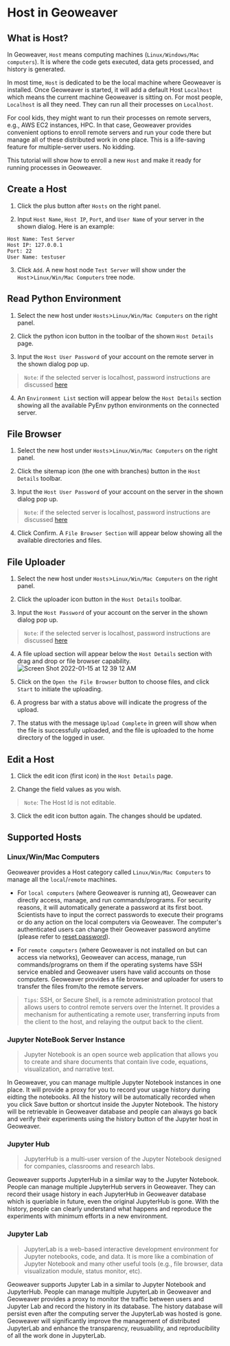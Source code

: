 
# Host in Geoweaver

## What is Host?

In Geoweaver, `Host` means computing machines (`Linux/Windows/Mac computers`). It is where the code gets executed, data gets processed, and history is generated.

In most time, `Host` is dedicated to be the local machine where Geoweaver is installed. Once Geoweaver is started, it will add a default Host `Localhost` which means the current machine Geoweaver is sitting on. For most people, `Localhost` is all they need. They can run all their processes on `Localhost`.

For cool kids, they might want to run their processes on remote servers, e.g., AWS EC2 instances, HPC. In that case, Geoweaver provides convenient options to enroll remote servers and run your code there but manage all of these distributed work in one place. This is a life-saving feature for multiple-server users. No kidding.

This tutorial will show how to enroll a new `Host` and make it ready for running processes in Geoweaver.

## Create a Host

1. Click the plus button after `Hosts` on the right panel.

2. Input `Host Name`, `Host IP`, `Port`, and `User Name` of your server in the shown dialog. Here is an example:

```
Host Name: Test Server
Host IP: 127.0.0.1
Port: 22
User Name: testuser
```

3. Click `Add`. A new host node `Test Server` will show under the `Host`>`Linux/Win/Mac Computers` tree node.

## Read Python Environment

1. Select the new host under `Hosts`>`Linux/Win/Mac Computers` on the right panel.

2. Click the python icon button in the toolbar of the shown `Host Details` page.

3. Input the `Host User Password` of your account on the remote server in the shown dialog pop up.

> `Note`: if the selected server is localhost, password instructions are discussed [here](#install.md)

4. An `Environment List` section will appear below the `Host Details` section showing all the available PyEnv python environments on the connected server.

## File Browser

1. Select the new host under `Hosts`>`Linux/Win/Mac Computers` on the right panel.

2. Click the sitemap icon (the one with branches) button in the `Host Details` toolbar.

3. Input the `Host User Password` of your account on the server in the shown dialog pop up.

> `Note`: if the selected server is localhost, password instructions are discussed [here](#install.md)

4. Click Confirm. A `File Browser Section` will appear below showing all the available directories and files.

## File Uploader

1. Select the new host under `Hosts`>`Linux/Win/Mac Computers` on the right panel.

2. Click the uploader icon button in the `Host Details` toolbar.

3. Input the `Host Password` of your account on the server in the shown dialog pop up.

> `Note`: if the selected server is localhost, password instructions are discussed [here](#install.md)

4. A file upload section will appear below the `Host Details` section with drag and drop or file browser capability.
![Screen Shot 2022-01-15 at 12 39 12 AM](https://user-images.githubusercontent.com/34227630/149588755-f1982927-a2b0-453f-8248-65fc5668428c.png)

5. Click on the `Open the File Browser` button to choose files, and click `Start` to initiate the uploading.

6. A progress bar with a status above will indicate the progress of the upload.

7. The status with the message `Upload Complete` in green will show when the file is successfully uploaded, and the file is uploaded to the home directory of the logged in user.

## Edit a Host

1. Click the edit icon (first icon) in the `Host Details` page.

2. Change the field values as you wish.

> `Note`: The Host Id is not editable.

3. Click the edit icon button again. The changes should be updated.

## Supported Hosts

### Linux/Win/Mac Computers

Geoweaver provides a Host category called `Linux/Win/Mac Computers` to manage all the `local`/`remote` machines.

* For `local computers` (where Geoweaver is running at), Geoweaver can directly access, manage, and run commands/programs. For security reasons, it will automatically generate a password at its first boot. Scientists have to input the correct passwords to execute their programs or do any action on the local computers via Geoweaver. The computer's authenticated users can change their Geoweaver password anytime (please refer to [reset password](install.md)).

* For `remote computers` (where Geoweaver is not installed on but can access via networks), Geoweaver can access, manage, run commands/programs on them if the operating systems have SSH service enabled and Geoweaver users have valid accounts on those computers. Geoweaver provides a file browser and uploader for users to transfer the files from/to the remote servers. 

> `Tips`: SSH, or Secure Shell, is a remote administration protocol that allows users to control remote servers over the Internet. It provides a mechanism for authenticating a remote user, transferring inputs from the client to the host, and relaying the output back to the client. 

### Jupyter NoteBook Server Instance

> Jupyter Notebook is an open source web application that allows you to create and share documents that contain live code, equations, visualization, and narrative text.

In Geoweaver, you can manage multiple Jupyter Notebook instances in one place. It will provide a proxy for you to record your usage history during eidting the notebooks. All the history will be automatically recorded when you click Save button or shortcut inside the Jupyter Notebook. The history will be retrievable in Geoweaver database and people can always go back and verify their experiments using the history button of the Jupyter host in Geoweaver.

### Jupyter Hub

> JupyterHub is a multi-user version of the Jupyter Notebook designed for companies, classrooms and research labs.

Geoweaver supports JupyterHub in a similar way to the Jupyter Notebook. People can manage multiple JupyterHub servers in Geoweaver. They can record their usage history in each JupyterHub in Geoweaver database which is queriable in future, even the original JupyterHub is gone. With the history, people can clearly understand what happens and reproduce the experiments with minimum efforts in a new environment.

### Jupyter Lab

> JupyterLab is a web-based interactive development environment for Jupyter notebooks, code, and data. It is more like a combination of Jupyter Notebook and many other useful tools (e.g., file browser, data visualization module, status monitor, etc).

Geoweaver supports Jupyter Lab in a similar to Jupyter Notebook and JupyterHub. People can manage multiple JupyterLab in Geoweaver and Geoweaver provides a proxy to monitor the traffic between users and Jupyter Lab and record the history in its database. The history database will persist even after the computing server the JupyterLab was hosted is gone. Geoweaver will significantly improve the management of distributed JupyterLab and enhance the transparency, reusuability, and reproducibility of all the work done in JupyterLab.
